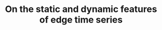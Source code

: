 ---
title: "On the static and dynamic features of edge time series"
project_id: bold_connectivity_dynamics
conf_date: 2023-07-01
conference_id: "OHBM_2023"
presenters:
   - joshua_faskowitz
   - tyler_morgan
   - daniel_handwerker
   - javier_gonzalez-castillo
   - peter_bandettini
summary: ""
file: /assets/presentations/faskowitz_ohbm23_sm.pdf
filename: faskowitz_ohbm23_sm.pdf
layout: presentation
---